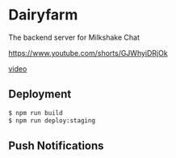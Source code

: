 # Dairyfarm

The backend server for Milkshake Chat



https://www.youtube.com/shorts/GJWhyiDRjOk

[video](https://github.com/milkshakechat/milkshake/assets/96885027/6a80b351-9409-49ca-a729-2d9bc3dddefd)



## Deployment

```sh
$ npm run build
$ npm run deploy:staging
```

## Push Notifications
